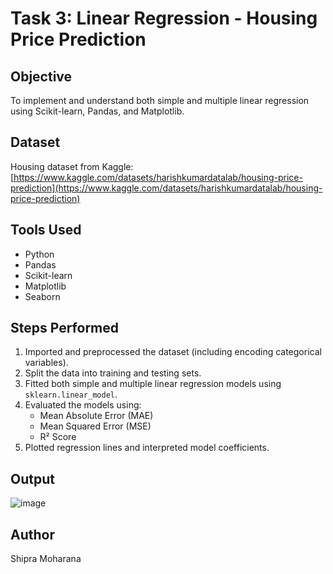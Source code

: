 # Task 3: Linear Regression - Housing Price Prediction

## Objective
To implement and understand both simple and multiple linear regression using Scikit-learn, Pandas, and Matplotlib.

## Dataset
Housing dataset from Kaggle:  
[https://www.kaggle.com/datasets/harishkumardatalab/housing-price-prediction](https://www.kaggle.com/datasets/harishkumardatalab/housing-price-prediction)

## Tools Used
- Python
- Pandas
- Scikit-learn
- Matplotlib
- Seaborn

## Steps Performed
1. Imported and preprocessed the dataset (including encoding categorical variables).
2. Split the data into training and testing sets.
3. Fitted both simple and multiple linear regression models using `sklearn.linear_model`.
4. Evaluated the models using:
   - Mean Absolute Error (MAE)
   - Mean Squared Error (MSE)
   - R² Score
5. Plotted regression lines and interpreted model coefficients.

## Output
![image](https://github.com/user-attachments/assets/739b6209-efb0-475c-a051-a51f6e3c3bea)

## Author
Shipra Moharana
